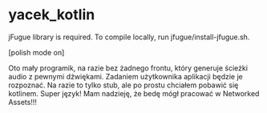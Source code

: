 # yacek_kotlin

jFugue library is required. To compile locally, run jfugue/install-jfugue.sh.

[polish mode on]

Oto mały programik, na razie bez żadnego frontu, który generuje ścieżki audio z pewnymi dźwiękami. Zadaniem użytkownika aplikacji będzie je rozpoznać. Na razie to tylko stub, ale po prostu chciałem pobawić się kotlinem. Super język! Mam nadzieję, że bedę mógł pracować w Networked Assets!!!
